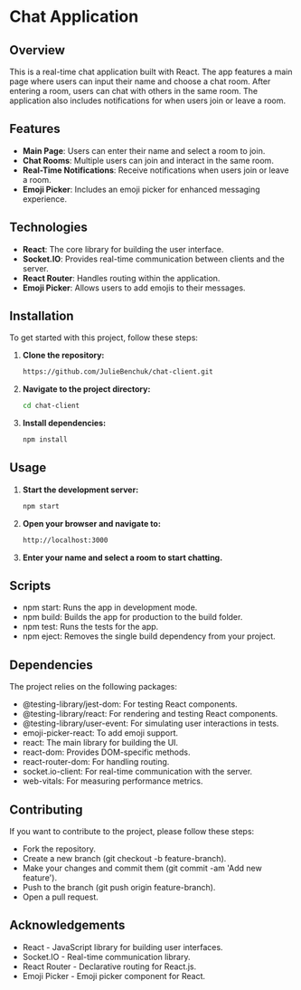 # Chat Application

## Overview

This is a real-time chat application built with React. The app features a main page where users can input their name and choose a chat room. After entering a room, users can chat with others in the same room. The application also includes notifications for when users join or leave a room.

## Features

- **Main Page**: Users can enter their name and select a room to join.
- **Chat Rooms**: Multiple users can join and interact in the same room.
- **Real-Time Notifications**: Receive notifications when users join or leave a room.
- **Emoji Picker**: Includes an emoji picker for enhanced messaging experience.

## Technologies

- **React**: The core library for building the user interface.
- **Socket.IO**: Provides real-time communication between clients and the server.
- **React Router**: Handles routing within the application.
- **Emoji Picker**: Allows users to add emojis to their messages.

## Installation

To get started with this project, follow these steps:

1. **Clone the repository:**

   ```bash
   https://github.com/JulieBenchuk/chat-client.git

2. **Navigate to the project directory:**

    ```bash
    cd chat-client


3. **Install dependencies:**

    ```bash
    npm install

## Usage

1. **Start the development server:**

    ```bash
    npm start
   
2. **Open your browser and navigate to:**

    ```bash
    http://localhost:3000
   
3. **Enter your name and select a room to start chatting.**

## Scripts

- npm start: Runs the app in development mode.
- npm build: Builds the app for production to the build folder.
- npm test: Runs the tests for the app.
- npm eject: Removes the single build dependency from your project.

## Dependencies

The project relies on the following packages:

- @testing-library/jest-dom: For testing React components.
- @testing-library/react: For rendering and testing React components.
- @testing-library/user-event: For simulating user interactions in tests.
- emoji-picker-react: To add emoji support.
- react: The main library for building the UI.
- react-dom: Provides DOM-specific methods.
- react-router-dom: For handling routing.
- socket.io-client: For real-time communication with the server.
- web-vitals: For measuring performance metrics.

## Contributing

If you want to contribute to the project, please follow these steps:

- Fork the repository.
- Create a new branch (git checkout -b feature-branch).
- Make your changes and commit them (git commit -am 'Add new feature').
- Push to the branch (git push origin feature-branch).
- Open a pull request.

## Acknowledgements

- React - JavaScript library for building user interfaces.
- Socket.IO - Real-time communication library.
- React Router - Declarative routing for React.js.
- Emoji Picker - Emoji picker component for React.
